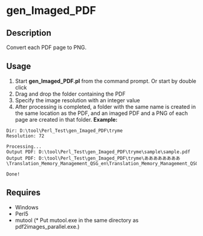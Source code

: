 # gen_Imaged_PDF

## Description  

Convert each PDF page to PNG.  

## Usage

1. Start **gen_Imaged_PDF.pl** from the command prompt. Or start by double click
2. Drag and drop the folder containing the PDF
3. Specify the image resolution with an integer value
4. After processing is completed, a folder with the same name is created in the same location as the PDF, and an imaged PDF and a PNG of each page are created in that folder.
   **Example:**

```
Dir: D:\tool\Perl_Test\gen_Imaged_PDF\tryme
Resolution: 72

Processing...
Output PDF: D:\tool\Perl_Test\gen_Imaged_PDF\tryme\sample\sample.pdf
Output PDF: D:\tool\Perl_Test\gen_Imaged_PDF\tryme\ああああああああ\Translation_Memory_Management_QSG_en\Translation_Memory_Management_QSG_en.pdf

Done!
```

## Requires

- Windows
- Perl5
- mutool (* Put mutool.exe in the same directory as pdf2images_parallel.exe.)
